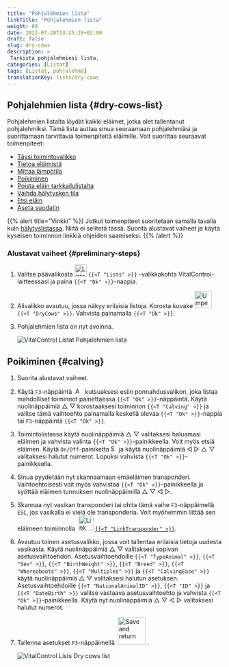 ```yaml
---
title: "Pohjalehmien lista"
linkTitle: "Pohjalehmien lista"
weight: 60
date: 2023-07-28T13:25:28+02:00
draft: false
slug: dry-cows
description: >
 Tarkista pohjalehmiesi lista.
categories: [Listat]
tags: [Listat, pohjalehmä]
translationKey: lists/dry-cows
---
```

## Pohjalehmien lista {#dry-cows-list}

Pohjalehmien listalta löydät kaikki eläimet, jotka olet tallentanut pohjalehmiksi. Tämä lista auttaa sinua seuraamaan pohjalehmiäsi ja suorittamaan tarvittavia toimenpiteitä eläimille. Voit suorittaa seuraavat toimenpiteet:

- [Täysi toimintovalikko](../alarm/#full-action-menu)
- [Tietoa eläimistä](../alarm/#animal-data)
- [Mittaa lämpötila](../alarm/#take-temperature)
- [Poikiminen](#calving)
- [Poista eläin tarkkailulistalta](../on-watch/#toggle-alarm-status)
- [Vaihda hälytysken tila](../alarm/#toggle-watch-status)
- [Etsi eläin](../alarm/#search-animal)
- [Aseta suodatin](../alarm/#set-filter)


{{% alert title="Vinkki" %}}
Jotkut toimenpiteet suoritetaan samalla tavalla kuin [hälytyslistassa](../alarm). Niitä ei selitetä tässä. Suorita alustavat vaiheet ja käytä kyseisen toiminnon linkkiä ohjeiden saamiseksi.
{{% /alert %}}

### Alustavat vaiheet {#preliminary-steps}

1. Valitse päävalikosta <img src="/icons/main/lists.svg" width="28" align="bottom" alt="Listat" /> `{{<T "Lists" >}}` -valikkokohta VitalControl-laitteessasi ja paina `{{<T "Ok" >}}`-nappia.

2. Alivalikko avautuu, jossa näkyy erilaisia listoja. Korosta kuvake <img src="/icons/lists/drycows.svg" width="40" align="bottom" alt="Umpeutetut" /> `{{<T "DryCows" >}}`. Vahvista painamalla `{{<T "Ok" >}}`.

3. Pohjalehmien lista on nyt avoinna.

   ![VitalControl Listat Pohjalehmien lista](../images/firststeps5.png "Alustavat vaiheet")

## Poikiminen {#calving}

1. Suorita alustavat vaiheet.

2. Käytä `F3`-näppäintä &nbsp;<img src="/icons/footer/open-popup.svg" width="15" align="bottom" alt="Avaa ponnahdusikkuna" />&nbsp; kutsuaksesi esiin ponnahdusvalikon, joka listaa mahdolliset toiminnot painettaessa `{{<T "Ok" >}}`-näppäintä. Käytä nuolinäppäimiä △ ▽ korostaaksesi toiminnon `{{<T "Calving" >}}` ja valitse tämä vaihtoehto painamalla keskellä olevaa `{{<T "Ok" >}}`-nappia tai `F3`-näppäintä `{{<T "Ok" >}}`.

3. Toimintolistassa käytä nuolinäppäimiä △ ▽ valitaksesi haluamasi eläimen ja vahvista valinta `{{<T "Ok" >}}`-painikkeella. Voit myös etsiä eläimen. Käytä `On/Off`-painiketta <img src="/icons/footer/search.svg" width="15" align="bottom" alt="Search" /> ja käytä nuolinäppäimiä ◁ ▷ △ ▽ valitaksesi halutut numerot. Lopuksi vahvista `{{<T "Ok" >}}`-painikkeella.

4. Sinua pyydetään nyt skannaamaan emäeläimen transponderi. Vaihtoehtoisesti voit myös vahvistaa `{{<T "Ok" >}}`-painikkeella ja syöttää eläimen tunnuksen nuolinäppäimillä △ ▽ ◁ ▷.

5. Skannaa nyt vasikan transponderi tai ohita tämä vaihe `F3`-näppäimellä `ESC`, jos vasikalla ei vielä ole transponderia. Voit myöhemmin liittää sen eläimeen toiminnolla &nbsp;<img src="/icons/actions/link-transponder.svg" width="35" align="bottom" alt="Link transponder" /> [`{{<T "LinkTransponder" >}}`](../../actions/link-transponder).

6. Avautuu toinen asetusvalikko, jossa voit tallentaa erilaisia tietoja uudesta vasikasta. Käytä nuolinäppäimiä △ ▽ valitaksesi sopivan asetusvaihtoehdon. Asetusvaihtoehdoille `{{<T "TypeAnimal" >}}`, `{{<T "Sex" >}}`, `{{<T "BirthWeight" >}}`, `{{<T "Breed" >}}`, `{{<T "Whereabouts" >}}`, `{{<T "Multiples" >}}` ja `{{<T "CalvingEase" >}}` käytä nuolinäppäimiä △ ▽ valitaksesi halutun asetuksen. Asetusvaihtoehdoille `{{<T "NationalAnimalID" >}}`, `{{<T "ID" >}}` ja `{{<T "DateBirth" >}}` valitse vastaava asetusvaihtoehto ja vahvista `{{<T "Ok" >}}`-painikkeella. Käytä nyt nuolinäppäimiä △ ▽ ◁ ▷ valitaksesi halutut numerot.

7. Tallenna asetukset `F3`-näppäimellä &nbsp;<img src="/icons/footer/save_exit.svg" width="65" align="bottom" alt="Save and return" />&nbsp;.

   ![VitalControl Lists Dry cows list](../images/calving.png "Poikiminen")

